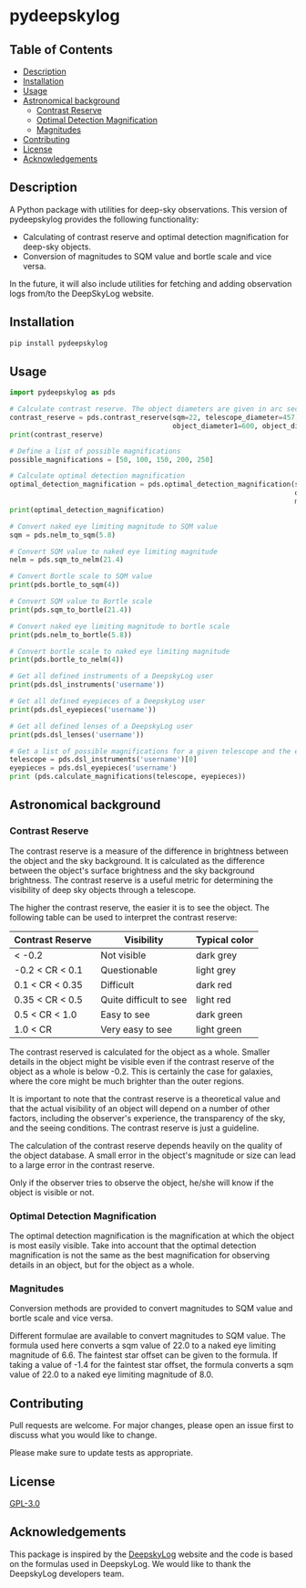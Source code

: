 # pydeepskylog

## Table of Contents

- [Description](#description)
- [Installation](#installation)
- [Usage](#usage)
- [Astronomical background](#astronomical-background)
  - [Contrast Reserve](#contrast-reserve)
  - [Optimal Detection Magnification](#optimal-detection-magnification)
  - [Magnitudes](#magnitudes)
- [Contributing](#contributing)
- [License](#license)
- [Acknowledgements](#acknowledgements)

## Description

A Python package with utilities for deep-sky observations.
This version of pydeepskylog provides the following functionality:

+ Calculating of contrast reserve and optimal detection magnification for deep-sky objects.
+ Conversion of magnitudes to SQM value and bortle scale and vice versa.

In the future, it will also include utilities for fetching and adding observation logs from/to the DeepSkyLog website.

## Installation

```bash
pip install pydeepskylog
```

## Usage

```python
import pydeepskylog as pds

# Calculate contrast reserve. The object diameters are given in arc seconds.
contrast_reserve = pds.contrast_reserve(sqm=22, telescope_diameter=457, magnification=118, magnitude=11,
                                        object_diameter1=600, object_diameter2=600)
print(contrast_reserve)

# Define a list of possible magnifications
possible_magnifications = [50, 100, 150, 200, 250]

# Calculate optimal detection magnification
optimal_detection_magnification = pds.optimal_detection_magnification(sqm=22, telescope_diameter=457, magnitude=11,
                                                                      object_diameter1=600, object_diameter2=600,
                                                                      magnifications=possible_magnifications)
print(optimal_detection_magnification)

# Convert naked eye limiting magnitude to SQM value
sqm = pds.nelm_to_sqm(5.8)

# Convert SQM value to naked eye limiting magnitude
nelm = pds.sqm_to_nelm(21.4)

# Convert Bortle scale to SQM value
print(pds.bortle_to_sqm(4))

# Convert SQM value to Bortle scale
print(pds.sqm_to_bortle(21.4))

# Convert naked eye limiting magnitude to bortle scale
print(pds.nelm_to_bortle(5.8))

# Convert bortle scale to naked eye limiting magnitude
print(pds.bortle_to_nelm(4))

# Get all defined instruments of a DeepskyLog user
print(pds.dsl_instruments('username'))

# Get all defined eyepieces of a DeepskyLog user
print(pds.dsl_eyepieces('username'))

# Get all defined lenses of a DeepskyLog user
print(pds.dsl_lenses('username'))

# Get a list of possible magnifications for a given telescope and the eyepieces as defined in DeepskyLog
telescope = pds.dsl_instruments('username')[0]
eyepieces = pds.dsl_eyepieces('username')
print (pds.calculate_magnifications(telescope, eyepieces))
```

## Astronomical background

### Contrast Reserve

The contrast reserve is a measure of the difference in brightness between the object and the sky background. It is calculated as the difference between the object's surface brightness and the sky background brightness. The contrast reserve is a useful metric for determining the visibility of deep sky objects through a telescope.

The higher the contrast reserve, the easier it is to see the object.  The following table can be used to interpret the contrast reserve:


| Contrast Reserve | Visibility             | Typical color |
|------------------|------------------------|---------------|
| < -0.2           | Not visible            | dark grey     |
| -0.2 < CR < 0.1  | Questionable           | light grey    |
| 0.1 < CR < 0.35  | Difficult              | dark red      |
| 0.35 < CR < 0.5  | Quite difficult to see | light red     |
| 0.5 < CR < 1.0   | Easy to see            | dark green    |
| 1.0 < CR         | Very easy to see       | light green   |

The contrast reserved is calculated for the object as a whole.  Smaller details in the object might be visible even if the contrast reserve of the object as a whole is below -0.2.  This is certainly the case for galaxies, where the core might be much brighter than the outer regions.

It is important to note that the contrast reserve is a theoretical value and that the actual visibility of an object will depend on a number of other factors, including the observer's experience, the transparency of the sky, and the seeing conditions.  The contrast reserve is just a guideline.

The calculation of the contrast reserve depends heavily on the quality of the object database.  A small error in the object's magnitude or size can lead to a large error in the contrast reserve.

Only if the observer tries to observe the object, he/she will know if the object is visible or not.

### Optimal Detection Magnification

The optimal detection magnification is the magnification at which the object is most easily visible.
Take into account that the optimal detection magnification is not the same as the best magnification for observing details in an object, but for the object as a whole.

### Magnitudes

Conversion methods are provided to convert magnitudes to SQM value and bortle scale and vice versa.

Different formulae are available to convert magnitudes to SQM value.  The formula used here converts a sqm value of 22.0 to a naked eye limiting magnitude of 6.6.  The faintest star offset can be given to the formula.  If taking a value of -1.4 for the faintest star offset, the formula converts a sqm value of 22.0 to a naked eye limiting magnitude of 8.0.

## Contributing

Pull requests are welcome. For major changes, please open an issue first to discuss what you would like to change.

Please make sure to update tests as appropriate.

## License

[GPL-3.0](https://choosealicense.com/licenses/gpl-3.0/)

## Acknowledgements

This package is inspired by the [DeepskyLog](https://www.deepskylog.org/) website and the code is based on the formulas used in DeepskyLog.  We would like to thank the DeepskyLog developers team.

